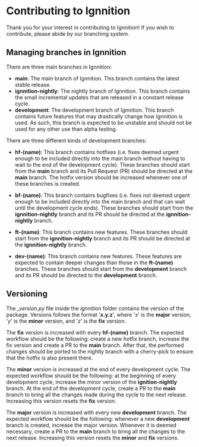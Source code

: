# Contributing to Ignnition

Thank you for your interest in contributing to Ignnition! If you wish to contribute, please abide by our branching 
system.

## Managing branches in Ignnition

There are three main branches in Ignnition:

- **main**: The main branch of Ignnition. This branch contains the latest stable release.
- **ignnition-nightly**: The nightly branch of Ignnition. This branch contains the small incremental updates that are 
released in a constant release cycle.
- **development**: The development branch of Ignnition. This branch contains future features that may drastically change
how Ignnition is used. As such, this branch is expected to be unstable and should not be used for any other use than alpha testing.
  
There are three different kinds of development branches:

- **hf-(name)**: This branch contains hotfixes (i.e. fixes deemed urgent enough to be included directly into the main 
branch without having to wait to the end of the development cycle). These branches should start from the **main** 
branch and its Pull Request (PR) should be directed at the **main** branch. The hotfix version should be increased whenever one of these
branches is created.
  
- **bf-(name)**: This branch contains bugfixes (i.e. fixes not deemed urgent enough to be included directly into the 
main branch and that can wait until the development cycle ends). These branches should start from the **ignnition-nightly**
branch and its PR should be directed at the **ignnition-nightly** branch.

- **ft-(name)**: This branch contains new features. These branches should start from the **ignnition-nightly** branch
and its PR should be directed at the **ignnition-nightly** branch.
  
- **dev-(name)**: This branch contains new features. These features are expected to contain deeper changes than those in
the **ft-(name)** branches. These branches should start from the **development** branch and its PR should be directed to
the **development** branch.

## Versioning

The *_version.py* file inside the *ignnition* folder contains the version of the package. Versions follows the format 
'**x.y.z**', where '*x*' is the **major** version, '*y*' is the **minor** version, and '*z*' is the **fix** version.

The **fix** version is increased with every **hf-(name)** branch. The expected workflow should be the following: create 
a new hotfix branch, increase the fix version and create a PR to the **main** branch. After that, the performed changes 
should be ported to the nightly branch with a cherry-pick to ensure that the hotfix is also present there.

The **minor** version is increased at the end of every development cycle. The expected workflow should be the following:
at the beginning of every development cycle, increase the minor version of the **ignition-nightly** branch. At the end 
of the development cycle, create a PR to the **main** branch to bring all the changes made during the cycle to the
next release. 
Increasing this version resets the **fix** version.

The **major** version is increased with every new **development** branch. The expected workflow should be the following:
whenever a new **development** branch is created, increase the major version. Whenever it is deemed necessary, create a 
PR to the **main** branch to bring all the changes to the next release.
Increasing this version resets the **minor** and **fix** versions.
